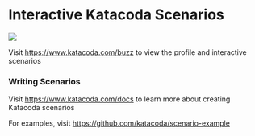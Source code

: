 # Interactive Katacoda Scenarios

[![](http://shields.katacoda.com/katacoda/buzz/count.svg)](https://www.katacoda.com/buzz "Get your profile on Katacoda.com")

Visit https://www.katacoda.com/buzz to view the profile and interactive scenarios

### Writing Scenarios
Visit https://www.katacoda.com/docs to learn more about creating Katacoda scenarios

For examples, visit https://github.com/katacoda/scenario-example
